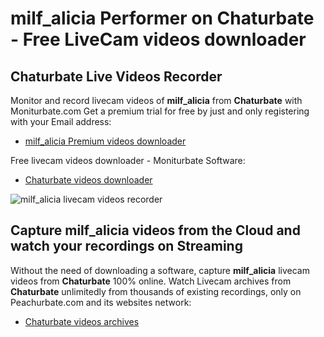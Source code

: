 # milf_alicia Performer on Chaturbate - Free LiveCam videos downloader

## Chaturbate Live Videos Recorder

Monitor and record livecam videos of **milf_alicia** from **Chaturbate** with Moniturbate.com
Get a premium trial for free by just and only registering with your Email address:
* [milf_alicia Premium videos downloader](https://moniturbate.com/request-demo-licence-key.html)

Free livecam videos downloader - Moniturbate Software:
* [Chaturbate videos downloader](https://moniturbate.com/moniturbate-download-software.html)

![milf_alicia livecam videos recorder](https://peachurnet.com/templates/moniturbate-software.png)


## Capture milf_alicia videos from the Cloud and watch your recordings on Streaming

Without the need of downloading a software, capture **milf_alicia** livecam videos from **Chaturbate** 100% online.
Watch Livecam archives from **Chaturbate** unlimitedly from thousands of existing recordings, only on Peachurbate.com and its websites network:
* [Chaturbate videos archives](https://peachurnet.com/)